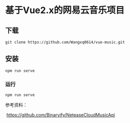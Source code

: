 # 基于Vue2.x的网易云音乐项目

## 下载
```
git clone https://github.com/Wangxq0614/vue-music.git
```

## 安装

```
npm run serve
```

### **运行**

```
npm run serve
```



参考资料：

​		https://github.com/Binaryify/NeteaseCloudMusicApi
